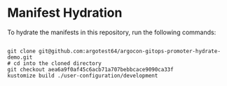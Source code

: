 
# Manifest Hydration

To hydrate the manifests in this repository, run the following commands:

```shell

git clone git@github.com:argotest64/argocon-gitops-promoter-hydrate-demo.git
# cd into the cloned directory
git checkout aea6a9f0af45c6acb71a707bebbcace9090ca33f
kustomize build ./user-configuration/development
```